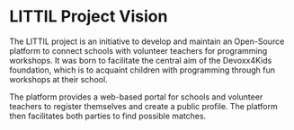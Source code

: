 # LITTIL Project Vision

The LITTIL project is an initiative to develop and maintain an Open-Source platform to connect schools with volunteer teachers for
programming workshops. It was born to facilitate the central aim of the Devoxx4Kids foundation, which is to acquaint children with
programming through fun workshops at their school.

The platform provides a web-based portal for schools and volunteer teachers to register themselves and create a public profile. The platform
then facilitates both parties to find possible matches. 

